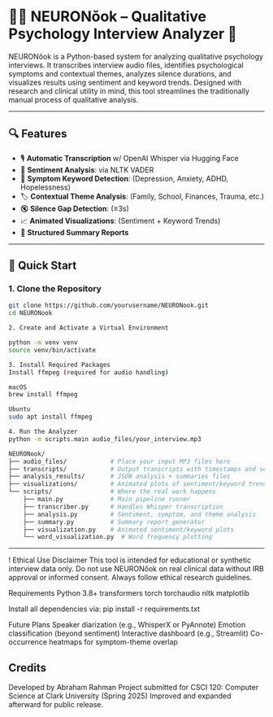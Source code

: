 # 🍋‍🟩 NEURONǒok – Qualitative Psychology Interview Analyzer 🥑

NEURONǒok is a Python-based system for analyzing qualitative psychology interviews. It transcribes interview audio files, identifies psychological symptoms and contextual themes, analyzes silence durations, and visualizes results using sentiment and keyword trends. Designed with research and clinical utility in mind, this tool streamlines the traditionally manual process of qualitative analysis.

---

## 🔍 Features
- 🎙️ **Automatic Transcription** w/ OpenAI Whisper via Hugging Face  
- 💬 **Sentiment Analysis**: via NLTK VADER  
- 🧠 **Symptom Keyword Detection**: (Depression, Anxiety, ADHD, Hopelessness)  
- 🏷️ **Contextual Theme Analysis**: (Family, School, Finances, Trauma, etc.)  
- 🔇 **Silence Gap Detection**: (≥3s)  
- 📈 **Animated Visualizations**: (Sentiment + Keyword Trends)  
- 📝 **Structured Summary Reports**  

---

## 🚀 Quick Start

### 1. Clone the Repository
```bash
git clone https://github.com/yourusername/NEURONook.git
cd NEURONook

2. Create and Activate a Virtual Environment

python -m venv venv
source venv/bin/activate

3. Install Required Packages
Install ffmpeg (required for audio handling)

macOS
brew install ffmpeg

Ubuntu
sudo apt install ffmpeg

4. Run the Analyzer
python -m scripts.main audio_files/your_interview.mp3

NEURONook/
├── audio_files/            # Place your input MP3 files here
├── transcripts/            # Output transcripts with timestamps and sentiment
├── analysis_results/       # JSON analysis + summaries files
├── visualizations/         # Animated plots of sentiment/keyword trends
└── scripts/                # Where the real work happens
    ├── main.py             # Main pipeline runner
    ├── transcriber.py      # Handles Whisper transcription
    ├── analysis.py         # Sentiment, symptom, and theme analysis
    ├── summary.py          # Summary report generator
    ├── visualization.py    # Animated sentiment/keyword plots
    └── word_visualization.py  # Word frequency plotting

```
---

! Ethical Use Disclaimer
This tool is intended for educational or synthetic interview data only.
Do not use NEURONǒok on real clinical data without IRB approval or informed consent.
Always follow ethical research guidelines.

Requirements
Python 3.8+
transformers
torch
torchaudio
nltk
matplotlib

Install all dependencies via:
pip install -r requirements.txt

Future Plans
Speaker diarization (e.g., WhisperX or PyAnnote)
Emotion classification (beyond sentiment)
Interactive dashboard (e.g., Streamlit)
Co-occurrence heatmaps for symptom-theme overlap

## Credits
Developed by Abraham Rahman
Project submitted for CSCI 120: Computer Science at Clark University (Spring 2025)
Improved and expanded afterward for public release.

